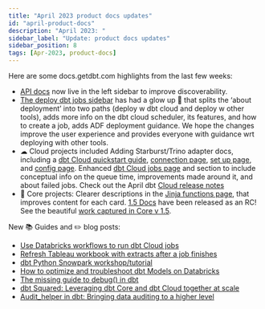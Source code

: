 ```yaml
---
title: "April 2023 product docs updates"
id: "april-product-docs"
description: "April 2023: "
sidebar_label: "Update: product docs updates"
sidebar_position: 8
tags: [Apr-2023, product-docs]
---
```


Here are some docs.getdbt.com highlights from the last few weeks:

- [API docs](/docs/dbt-cloud-apis/overview) now live in the left sidebar to improve discoverability.
- [The deploy dbt jobs sidebar](/docs/deploy/deployments) has had a glow up 💅 that splits the ‘about deployment’ into two paths (deploy w dbt cloud and deploy w other tools), adds more info on the dbt cloud scheduler, its features, and how to create a job, adds ADF deployment guidance. We hope the changes improve the user experience and provides everyone with guidance wrt deploying with other tools.
- ☁ Cloud projects included Adding Starburst/Trino adapter docs, including a [dbt Cloud quickstart guide](/docs/quickstarts/dbt-cloud/starburst-galaxy), [connection page](https://docs.getdbt.com/docs/cloud/connect-data-platform/connect-starburst-trino), [set up page](https://docs.getdbt.com/reference/warehouse-setups/trino-setup), and [config page](https://docs.getdbt.com/reference/resource-configs/trino-configs). Enhanced [dbt Cloud jobs page](https://docs.getdbt.com/docs/deploy/dbt-cloud-job) and section to include conceptual info on the queue time, improvements made around it, and about failed jobs. Check out the April dbt [Cloud release notes](https://docs.getdbt.com/docs/dbt-versions/dbt-cloud-release-notes)
- 🎯 Core projects: Clearer descriptions in the [Jinja functions page](/reference/dbt-jinja-functions), that improves content for each card. [1.5 Docs](https://docs.getdbt.com/guides/migration/versions/upgrading-to-v1.5) have been released as an RC! See the beautiful [work captured in Core v 1.5](https://github.com/dbt-labs/docs.getdbt.com/issues?q=is%3Aissue+label%3A%22dbt-core+v1.5%22+is%3Aclosed).

New 📚 Guides and ✏️ blog posts:

- [Use Databricks workflows to run dbt Cloud jobs](/guides/orchestration/how-to-use-databricks-workflows-to-run-dbt-cloud-jobs)
- [Refresh Tableau workbook with extracts after a job finishes](/guides/orchestration/webhooks/zapier-refresh-tableau-workbook)
- [dbt Python Snowpark workshop/tutorial](https://docs.getdbt.com/guides/dbt-ecosystem/dbt-python-snowpark/1-overview-dbt-python-snowpark)
- [How to optimize and troubleshoot dbt Models on Databricks](https://docs.getdbt.com/guides/dbt-ecosystem/databricks-guides/how_to_optimize_dbt_models_on_databricks)
- [The missing guide to debug() in dbt](https://docs.getdbt.com/blog/guide-to-jinja-debug)
- [dbt Squared: Leveraging dbt Core and dbt Cloud together at scale](https://docs.getdbt.com/blog/dbt-squared)
- [Audit_helper in dbt: Bringing data auditing to a higher level](https://docs.getdbt.com/blog/audit-helper-for-migration)
